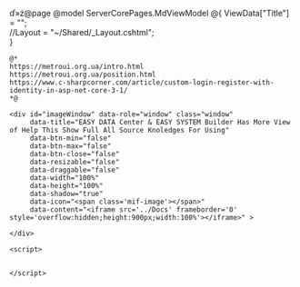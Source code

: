 ﻿ď»ż@page 
@model ServerCorePages.MdViewModel
@{
    ViewData["Title"] = "";  
    //Layout = "~/Shared/_Layout.cshtml";  
}

    @*
    https://metroui.org.ua/intro.html
    https://metroui.org.ua/position.html
    https://www.c-sharpcorner.com/article/custom-login-register-with-identity-in-asp-net-core-3-1/
    *@

<div class="text-center info-panel mb-2">
   
    <div id="imageWindow" data-role="window" class="window"
         data-title="EASY DATA Center & EASY SYSTEM Builder Has More View of Help This Show Full All Source Knoledges For Using"
         data-btn-min="false"
         data-btn-max="false"
         data-btn-close="false"
         data-resizable="false"
         data-draggable="false"
         data-width="100%"
         data-height="100%"
         data-shadow="true"
         data-icon="<span class='mif-image'></span>"
         data-content="<iframe src='../Docs' frameborder='0' style='overflow:hidden;height:900px;width:100%'></iframe>" >

    </div>
 
    <script>
        

    </script>
</div>
